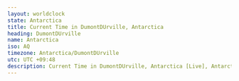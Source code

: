 ```yaml
---
layout: worldclock
state: Antarctica
title: Current Time in DumontDUrville, Antarctica
heading: DumontDUrville
name: Antarctica
iso: AQ
timezone: Antarctica/DumontDUrville
utc: UTC +09:48
description: Current Time in DumontDUrville, Antarctica [Live], Antarctica. Live update now time in DumontDUrville, timezone Antarctica/DumontDUrville, UTC +09:48, Country ISO code & Current Local Time.
---
```


